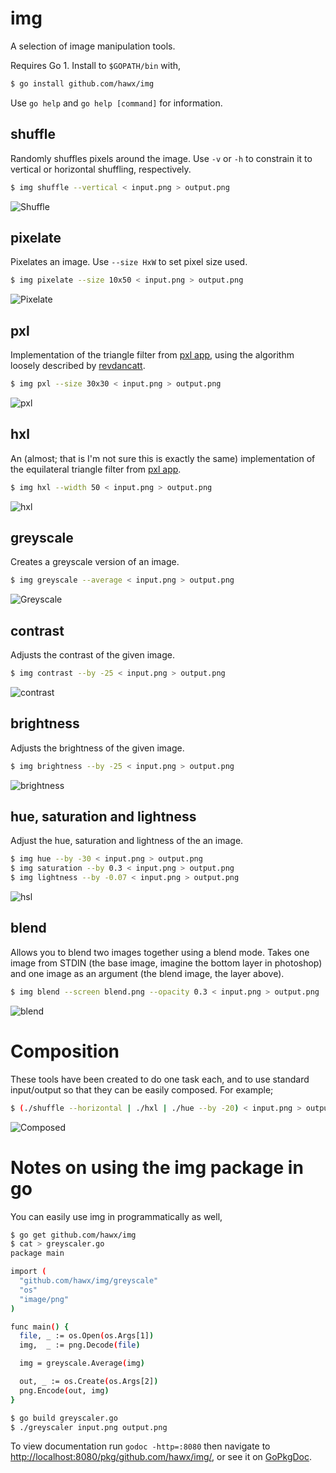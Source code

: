 # img

A selection of image manipulation tools.

Requires Go 1. Install to `$GOPATH/bin` with,

``` bash
$ go install github.com/hawx/img
```

Use `go help` and `go help [command]` for information.

## shuffle

Randomly shuffles pixels around the image. Use `-v` or `-h` to constrain it to
vertical or horizontal shuffling, respectively.

``` bash
$ img shuffle --vertical < input.png > output.png
```

![Shuffle](http://github.com/hawx/img/raw/master/examples/shuffle.jpg)

## pixelate

Pixelates an image. Use `--size HxW` to set pixel size used.

``` bash
$ img pixelate --size 10x50 < input.png > output.png
```

![Pixelate](http://github.com/hawx/img/raw/master/examples/pixelate.jpg)

## pxl

Implementation of the triangle filter from [pxl app][pxlapp], using the
algorithm loosely described by [revdancatt][rev].

``` bash
$ img pxl --size 30x30 < input.png > output.png
```

![pxl](http://github.com/hawx/img/raw/master/examples/pxl.jpg)

## hxl

An (almost; that is I'm not sure this is exactly the same) implementation of the
equilateral triangle filter from [pxl app][pxlapp].

``` bash
$ img hxl --width 50 < input.png > output.png
```

![hxl](http://github.com/hawx/img/raw/master/examples/hxl.jpg)

## greyscale

Creates a greyscale version of an image.

``` bash
$ img greyscale --average < input.png > output.png
```

![Greyscale](http://github.com/hawx/img/raw/master/examples/greyscale.jpg)

## contrast

Adjusts the contrast of the given image.

``` bash
$ img contrast --by -25 < input.png > output.png
```

![contrast](http://github.com/hawx/img/raw/master/examples/contrast.jpg)

## brightness

Adjusts the brightness of the given image.

``` bash
$ img brightness --by -25 < input.png > output.png
```

![brightness](http://github.com/hawx/img/raw/master/examples/brightness.jpg)

## hue, saturation and lightness

Adjust the hue, saturation and lightness of the an image.

``` bash
$ img hue --by -30 < input.png > output.png
$ img saturation --by 0.3 < input.png > output.png
$ img lightness --by -0.07 < input.png > output.png
```

![hsl](http://github.com/hawx/img/raw/master/examples/hsl.jpg)

## blend

Allows you to blend two images together using a blend mode. Takes one image from
STDIN (the base image, imagine the bottom layer in photoshop) and one image as
an argument (the blend image, the layer above).

``` bash
$ img blend --screen blend.png --opacity 0.3 < input.png > output.png
```

![blend](http://github.com/hawx/img/raw/master/examples/blend.jpg)

# Composition

These tools have been created to do one task each, and to use standard
input/output so that they can be easily composed. For example;

``` bash
$ (./shuffle --horizontal | ./hxl | ./hue --by -20) < input.png > output.png
```

![Composed](http://github.com/hawx/img/raw/master/examples/composed.jpg)


# Notes on using the img package in go

You can easily use img in programmatically as well,

``` bash
$ go get github.com/hawx/img
$ cat > greyscaler.go
package main

import (
  "github.com/hawx/img/greyscale"
  "os"
  "image/png"
)

func main() {
  file, _ := os.Open(os.Args[1])
  img,  _ := png.Decode(file)

  img = greyscale.Average(img)

  out, _ := os.Create(os.Args[2])
  png.Encode(out, img)
}

$ go build greyscaler.go
$ ./greyscaler input.png output.png
```

To view documentation run `godoc -http=:8080` then navigate to
<http://localhost:8080/pkg/github.com/hawx/img/>, or see it on [GoPkgDoc][docs].


[pxlapp]: http://kohlberger.net/apps/pxl
[rev]:    http://revdancatt.com/2012/03/31/the-pxl-effect-with-javascript-and-canvas-and-maths/
[docs]:   http://go.pkgdoc.org/github.com/hawx/img
